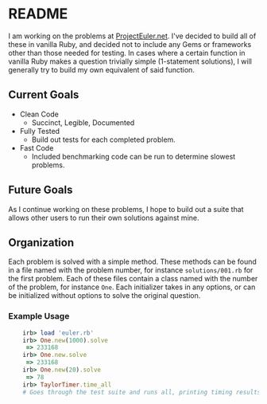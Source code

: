 # README #

I am working on the problems at [ProjectEuler.net](http://www.projecteuler.net). I've decided to build all of these in vanilla Ruby, and decided not to include any Gems or frameworks other than those needed for testing. In cases where a certain function in vanilla Ruby makes a question trivially simple (1-statement solutions), I will generally try to build my own equivalent of said function.


## Current Goals ##

* Clean Code
    * Succinct, Legible, Documented
* Fully Tested
    * Build out tests for each completed problem.
* Fast Code
    * Included benchmarking code can be run to determine slowest problems.


## Future Goals ##

As I continue working on these problems, I hope to build out a suite that allows other users to run their own solutions against mine.


## Organization ##

Each problem is solved with a simple method. These methods can be found in a file named with the problem number, for instance `solutions/001.rb` for the first problem. Each of these files contain a class named with the number of the problem, for instance `One`. Each initializer takes in any options, or can be initialized without options to solve the original question.


### Example Usage ###
```ruby
    irb> load 'euler.rb'
    irb> One.new(1000).solve
     => 233168
    irb> One.new.solve
     => 233168
    irb> One.new(20).solve
     => 78
    irb> TaylorTimer.time_all
    # Goes through the test suite and runs all, printing timing results.
```

